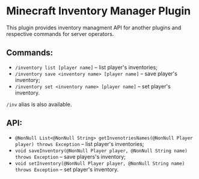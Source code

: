 # Minecraft Inventory Manager Plugin

This plugin provides inventory managment API for
another plugins and respective commands for server operators.

## Commands:
- `/inventory list [player name]` – list player's inventories;
- `/inventory save <inventory name> [player name]` – save player's inventory;
- `/inventory set <inventory name> [player name]` – set player's inventory.

`/inv` alias is also available.

## API:
- `@NonNull List<@NonNull String> getInvenotriesNames(@NonNull Player player) throws Exception` – list player's inventories;
- `void saveInventory(@NonNull Player player, @NonNull String name) throws Exception` – save players's inventory;
- `void setInventory(@NonNull Player player, @NonNull String name) throws Exception` – set player's inventory.
